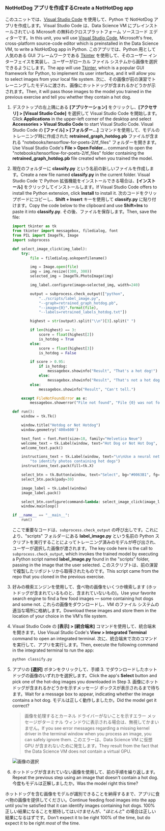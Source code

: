 ### <a name="create-a-nothotdog-app"></a><span data-ttu-id="c7689-101">NotHotDog アプリを作成する</span><span class="sxs-lookup"><span data-stu-id="c7689-101">Create a NotHotDog app</span></span>

<span data-ttu-id="c7689-102">このユニットでは、[Visual Studio Code](https://code.visualstudio.com/) を使用して、Python で NotHotDog アプリを作成します。Visual Studio Code は、Data Science VM にプレインストールされている Microsoft の無料のクロスプラットフォーム ソースコード エディターです。</span><span class="sxs-lookup"><span data-stu-id="c7689-102">In this unit, you will use [Visual Studio Code](https://code.visualstudio.com/), Microsoft's free, cross-platform source-code editor which is preinstalled in the Data Science VM, to write a NotHotDog app in Python.</span></span> <span data-ttu-id="c7689-103">このアプリでは、Python 用として人気のある GUI フレームワークである [Tkinter](https://wiki.python.org/moin/TkInter) を使用して、そのユーザー インターフェイスを実装し、ユーザーがローカル ファイル システムから画像を選択できるようにします。</span><span class="sxs-lookup"><span data-stu-id="c7689-103">The app will use [Tkinter](https://wiki.python.org/moin/TkInter), which is a popular GUI framework for Python, to implement its user interface, and it will allow you to select images from your local file system.</span></span> <span data-ttu-id="c7689-104">次に、その画像が前の演習でトレーニングしたモデルに渡され、画像にホットドッグが含まれるかどうかが示されます。</span><span class="sxs-lookup"><span data-stu-id="c7689-104">Then, it will pass those images to the model you trained in the previous exercise and tell you whether they contain a hot dog.</span></span>

1. <span data-ttu-id="c7689-105">デスクトップの左上隅にある **[アプリケーション]** をクリックし、**[アクセサリ] > [Visual Studio Code]** を選択して Visual Studio Code を開始します。</span><span class="sxs-lookup"><span data-stu-id="c7689-105">Click **Applications** in the upper-left corner of the desktop and select **Accessories > Visual Studio Code** to start Visual Studio Code.</span></span> <span data-ttu-id="c7689-106">Visual Studio Code の **[ファイル] > [フォルダー...]** コマンドを使用して、モデルのトレーニング時に作成された **retrained_graph_hotdog.pb** ファイルが含まれる "notebooks/tensorflow-for-poets-2/tf_files" フォルダーを開きます。</span><span class="sxs-lookup"><span data-stu-id="c7689-106">Use Visual Studio Code's **File > Open Folder...** command to open the "notebooks/tensorflow-for-poets-2/tf_files" folder containing the **retrained_graph_hotdog.pb** file created when you trained the model.</span></span>

1. <span data-ttu-id="c7689-107">現在のフォルダーに **classify.py** という名前の新しいファイルを作成します。</span><span class="sxs-lookup"><span data-stu-id="c7689-107">Create a new file named **classify.py** in the current folder.</span></span> <span data-ttu-id="c7689-108">Visual Studio Code で Python 拡張機能をインストールできる場合は、**[インストール]** をクリックしてインストールします。</span><span class="sxs-lookup"><span data-stu-id="c7689-108">If Visual Studio Code offers to install the Python extension, click **Install** to install it.</span></span> <span data-ttu-id="c7689-109">次のコードをクリップボードにコピーし、**Shift + Insert** キーを使用して **classify.py** に貼り付けます。</span><span class="sxs-lookup"><span data-stu-id="c7689-109">Copy the code below to the clipboard and use **Shift+Ins** to paste it into **classify.py**.</span></span> <span data-ttu-id="c7689-110">その後、ファイルを保存します。</span><span class="sxs-lookup"><span data-stu-id="c7689-110">Then, save the file:</span></span>

    ```python
    import tkinter as tk
    from tkinter import messagebox, filedialog, font
    from PIL import ImageTk, Image
    import subprocess

    def select_image_click(img_label):
        try:
            file = filedialog.askopenfilename()

            img = Image.open(file)
            img = img.resize((300, 300))
            selected_img = ImageTk.PhotoImage(img)

            img_label.configure(image=selected_img, width=240)

            output = subprocess.check_output(["python",
                "../scripts/label_image.py",
                "--graph=retrained_graph_hotdog.pb",
                "--image={0}".format(file),
                "--labels=retrained_labels_hotdog.txt"])

            highest = str(output).split("\\n")[3].split(" ")

            if len(highest) == 3:
                score = float(highest[2])
                is_hotdog = True
            else:
                score = float(highest[3])
                is_hotdog = False

            if score > 0.95:
                if is_hotdog:
                    messagebox.showinfo("Result", "That's a hot dog!")
                else:
                    messagebox.showinfo("Result", "That's not a hot dog.")
            else:
                messagebox.showinfo("Result", "Can't tell.")

        except FileNotFoundError as e:
            messagebox.showerror("File not found", "File {0} was not found.".format(e.filename))

    def run():
        window = tk.Tk()

        window.title("Hotdog or Not Hotdog")
        window.geometry('400x600')

        text_font = font.Font(size=18, family="Helvetica Neue")
        welcome_text = tk.Label(window, text="Hot Dog or Not Hot Dog", font=text_font)
        welcome_text.pack()

        instructions_text = tk.Label(window, text="\n\nUse a neural network built with Tensorflow\n"
            "to identify photos containing hot dogs")
        instructions_text.pack(fill=tk.X)

        select_btn = tk.Button(window, text="Select", bg="#0063B1", fg="white", width=5, height=1)
        select_btn.pack(pady=30)

        image_label = tk.Label(window)
        image_label.pack()

        select_btn.configure(command=lambda: select_image_click(image_label))
        window.mainloop()

    if __name__ == "__main__":
        run()
    ```

    <span data-ttu-id="c7689-111">ここで重要なコードは、```subprocess.check_output``` の呼び出しです。これにより、"scripts" フォルダーにある **label_image.py** という名前の Python スクリプトを実行することによってトレーニング済みのモデルが呼び出され、ユーザーが選択した画像が渡されます。</span><span class="sxs-lookup"><span data-stu-id="c7689-111">The key code here is the call to ```subprocess.check_output```, which invokes the trained model by executing a Python script named **label_image.py** found in the "scripts" folder, passing in the image that the user selected.</span></span> <span data-ttu-id="c7689-112">このスクリプトは、前の演習で複製したリポジトリから取得されたものです。</span><span class="sxs-lookup"><span data-stu-id="c7689-112">This script came from the repo that you cloned in the previous exercise.</span></span>

1. <span data-ttu-id="c7689-113">好みの検索エンジンを使用して、食べ物の画像をいくつか検索します (ホットドッグが含まれているものと、含まれていないもの)。</span><span class="sxs-lookup"><span data-stu-id="c7689-113">Use your favorite search engine to find a few food images — some containing hot dogs and some not.</span></span> <span data-ttu-id="c7689-114">これらの画像をダウンロードし、VM のファイル システムの適当な場所に格納します。</span><span class="sxs-lookup"><span data-stu-id="c7689-114">Download these images and store them in the location of your choice in the VM's file system.</span></span>

1. <span data-ttu-id="c7689-115">Visual Studio Code の **[表示] > [統合端末]** コマンドを使用して、統合端末を開きます。</span><span class="sxs-lookup"><span data-stu-id="c7689-115">Use Visual Studio Code's **View > Integrated Terminal** command to open an integrated terminal.</span></span> <span data-ttu-id="c7689-116">次に、統合端末で次のコマンドを実行して、アプリを実行します。</span><span class="sxs-lookup"><span data-stu-id="c7689-116">Then, execute the following command in the integrated terminal to run the app:</span></span>

     ```bash
     python classify.py
     ```

1. <span data-ttu-id="c7689-117">アプリの **[選択]** ボタンをクリックして、手順 3. でダウンロードしたホットドッグの画像のいずれかを選択します。</span><span class="sxs-lookup"><span data-stu-id="c7689-117">Click the app's **Select** button and pick one of the hot-dog images you downloaded in Step 3.</span></span> <span data-ttu-id="c7689-118">画像にホットドッグが含まれるかどうかを示すメッセージ ボックスが表示されるまで待ちます。</span><span class="sxs-lookup"><span data-stu-id="c7689-118">Wait for a message box to appear, indicating whether the image contains a hot dog.</span></span> <span data-ttu-id="c7689-119">モデルは正しく動作しましたか。</span><span class="sxs-lookup"><span data-stu-id="c7689-119">Did the model get it correct?</span></span>

    > <span data-ttu-id="c7689-120">画像を処理するとカーネル ドライバーがないことを示すエラー メッセージがターミナル ウィンドウに表示される場合は、無視してかまいません。</span><span class="sxs-lookup"><span data-stu-id="c7689-120">If you see error messages regarding a missing kernel driver in the terminal window when you process an image, you can safely ignore them.</span></span> <span data-ttu-id="c7689-121">このエラーは、Data Science VM に仮想 GPU が含まれないために発生します。</span><span class="sxs-lookup"><span data-stu-id="c7689-121">They result from the fact that the Data Science VM does not contain a virtual GPU.</span></span>

    ![画像の選択](../media-draft/4-select-image.png)

1. <span data-ttu-id="c7689-123">ホットドッグが含まれていない画像を使用して、前の手順を繰り返します。</span><span class="sxs-lookup"><span data-stu-id="c7689-123">Repeat the previous step using an image that doesn't contain a hot dog.</span></span> <span data-ttu-id="c7689-124">今度もモデルは正解しましたか。</span><span class="sxs-lookup"><span data-stu-id="c7689-124">Was the model right this time?</span></span>

<span data-ttu-id="c7689-125">ホットドッグを含む画像をモデルが識別できることを納得するまで、アプリに食べ物の画像を提供してください。</span><span class="sxs-lookup"><span data-stu-id="c7689-125">Continue feeding food images into the app until you're satisfied that it can identify images containing hot dogs.</span></span> <span data-ttu-id="c7689-126">100% 正しい結果になることを期待してはいけませんが、"*ほとんど*" の場合は正しい結果になるはずです。</span><span class="sxs-lookup"><span data-stu-id="c7689-126">Don't expect it to be right 100% of the time, but do expect it to be right *most* of the time.</span></span>